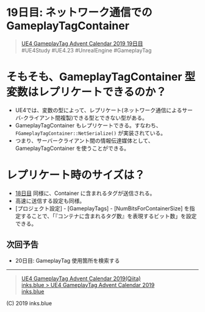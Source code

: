 # 19日目: ネットワーク通信での GameplayTagContainer

> [UE4 GameplayTag Advent Calendar 2019 19日目](https://qiita.com/advent-calendar/2019/ue4-gameplaytag)  
>#UE4Study #UE4.23 #UnrealEngine #GameplayTag

# そもそも、GameplayTagContainer 型変数はレプリケートできるのか？

* UE4では、変数の型によって、レプリケート(ネットワーク通信によるサーバ-クライアント間複製)できる型とできない型がある。
* GameplayTagContainer もレプリケートできる。すなわち、`FGameplayTagContainer::NetSerialize()` が実装されている。
* つまり、サーバークライアント間の情報伝達媒体として、GameplayTagContainer を使うことができる。

# レプリケート時のサイズは？

* [18日目](./Day18-ReplicateGameplayTag.md) 同様に、Container に含まれるタグが送信される。
* 高速に送信する設定も同様。
* [プロジェクト設定] - [GameplayTags] - [NumBitsForContainerSize] を指定することで、「『コンテナに含まれるタグ数』を表現するビット数」を設定できる。


## 次回予告

* 20日目: GameplayTag 使用箇所を検索する

---

> [UE4 GameplayTag Advent Calendar 2019(Qiita)](https://qiita.com/advent-calendar/2019/ue4-gameplaytag)  
> [inks.blue > UE4 GameplayTag Advent Calendar 2019](./Index.md)  
> [inks.blue](../../)

(C) 2019 inks.blue
